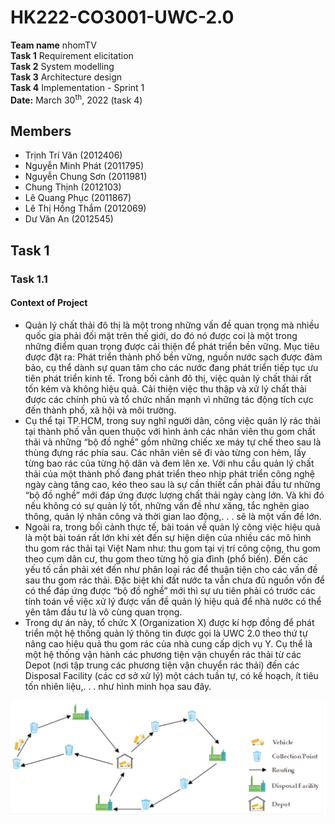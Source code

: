 # HK222-CO3001-UWC-2.0
**Team name** nhomTV\
**Task 1**  Requirement elicitation\
**Task 2**  System modelling\
**Task 3**  Architecture design\
**Task 4**  Implementation - Sprint 1\
**Date:** March 30<sup>th</sup>, 2022 (task 4)

## Members
- Trịnh Trí Văn (2012406)
- Nguyễn Minh Phát (2011795)
- Nguyễn Chung Sơn (2011981)
- Chung Thịnh (2012103)
- Lê Quang Phục (2011867)
- Lê Thị Hồng Thắm (2012069)
- Dư Văn An (2012545)

## Task 1
### Task 1.1
#### Context of Project
- Quản lý chất thải đô thị là một trong những vấn đề quan trọng mà nhiều quốc gia phải đối mặt trên
thế giới, do đó nó được coi là một trong những điểm quan trọng được cải thiện để phát triển bền vững.
Mục tiêu được đặt ra: Phát triển thành phố bền vững, nguồn nước sạch được đảm bảo, cụ thể dành sự
quan tâm cho các nước đang phát triển tiếp tục ưu tiên phát triển kinh tế.
Trong bối cảnh đô thị, việc quản lý chất thải rất tốn kém và không hiệu quả. Cải thiện việc thu thập
và xử lý chất thải được các chính phủ và tổ chức nhấn mạnh vì những tác động tích cực đến thành phố,
xã hội và môi trường.
- Cụ thể tại TP.HCM, trong suy nghĩ người dân, công việc quản lý rác thải tại thành phố vẫn quen
thuộc với hình ảnh các nhân viên thu gom chất thải và những “bộ đồ nghề” gồm những chiếc xe máy tự
chế theo sau là thùng đựng rác phía sau. Các nhân viên sẽ đi vào từng con hẻm, lấy từng bao rác của
từng hộ dân và đem lên xe. Với nhu cầu quản lý chất thải của một thành phố đang phát triển theo nhịp
phát triển công nghệ ngày càng tăng cao, kéo theo sau là sự cần thiết cần phải đầu tư những “bộ đồ
nghề” mới đáp ứng được lượng chất thải ngày càng lớn. Và khi đó nếu không có sự quản lý tốt, những
vấn đề như xăng, tắc nghẽn giao thông, quản lý nhân công và thời gian lao động,. . . sẽ là một vấn đề
lớn.
- Ngoài ra, trong bối cảnh thực tế, bài toán về quản lý công việc hiệu quả là một bài toán rất lớn khi
xét đến sự hiện diện của nhiều các mô hình thu gom rác thải tại Việt Nam như: thu gom tại vị trí công
cộng, thu gom theo cụm dân cư, thu gom theo từng hộ gia đình (phổ biến). Đến các yếu tố cần phải xét
đến như phân loại rác để thuận tiện cho các vấn đề sau thu gom rác thải.
Đặc biệt khi đất nước ta vẫn chưa đủ nguồn vốn để có thể đáp ứng được “bộ đồ nghề” mới thì sự ưu
tiên phải có trước các tính toán về việc xử lý được vấn đề quản lý hiệu quả để nhà nước có thể yên tâm
đầu tư là vô cùng quan trọng.
- Trong dự án này, tổ chức X (Organization X) được kí hợp đồng để phát triển một hệ thống quản
lý thông tin được gọi là UWC 2.0 theo thứ tự nâng cao hiệu quả thu gom rác của nhà cung cấp dịch vụ
Y. Cụ thể là một hệ thống vận hành các phương tiện vận chuyển rác thải từ các Depot (nơi tập trung
các phương tiện vận chuyển rác thải) đến các Disposal Facility (các cơ sở xử lý) một cách tuần tự, có kế
hoạch, ít tiêu tốn nhiên liệu,. . . như hình minh họa sau đây.

![Hình 1.1](/pictures/ForREADME/open.png?raw=true)

